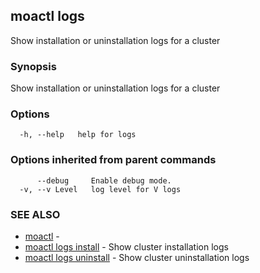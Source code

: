 ## moactl logs

Show installation or uninstallation logs for a cluster

### Synopsis

Show installation or uninstallation logs for a cluster

### Options

```
  -h, --help   help for logs
```

### Options inherited from parent commands

```
      --debug     Enable debug mode.
  -v, --v Level   log level for V logs
```

### SEE ALSO

* [moactl](moactl.md)	 - 
* [moactl logs install](moactl_logs_install.md)	 - Show cluster installation logs
* [moactl logs uninstall](moactl_logs_uninstall.md)	 - Show cluster uninstallation logs

